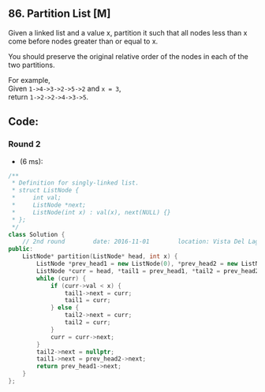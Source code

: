 ## 86. Partition List [M]
Given a linked list and a value x, partition it such that all nodes less than x come before nodes greater than or equal to x.

You should preserve the original relative order of the nodes in each of the two partitions.

For example,   
Given `1->4->3->2->5->2` and `x = 3`,   
return `1->2->2->4->3->5`.

## Code:
### Round 2
- (6 ms):
```c++
/**
 * Definition for singly-linked list.
 * struct ListNode {
 *     int val;
 *     ListNode *next;
 *     ListNode(int x) : val(x), next(NULL) {}
 * };
 */
class Solution {
    // 2nd round        date: 2016-11-01        location: Vista Del Lago III 
public:
    ListNode* partition(ListNode* head, int x) {
        ListNode *prev_head1 = new ListNode(0), *prev_head2 = new ListNode(0);
        ListNode *curr = head, *tail1 = prev_head1, *tail2 = prev_head2;
        while (curr) {
            if (curr->val < x) {
                tail1->next = curr;
                tail1 = curr;
            } else {
                tail2->next = curr;
                tail2 = curr;
            }
            curr = curr->next;
        }
        tail2->next = nullptr;
        tail1->next = prev_head2->next;
        return prev_head1->next;
    }
};
```
